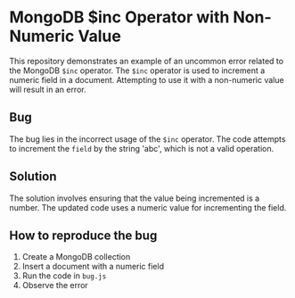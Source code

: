 # MongoDB $inc Operator with Non-Numeric Value

This repository demonstrates an example of an uncommon error related to the MongoDB `$inc` operator. The `$inc` operator is used to increment a numeric field in a document.  Attempting to use it with a non-numeric value will result in an error.

## Bug
The bug lies in the incorrect usage of the `$inc` operator.  The code attempts to increment the `field` by the string 'abc', which is not a valid operation.

## Solution
The solution involves ensuring that the value being incremented is a number.  The updated code uses a numeric value for incrementing the field.

## How to reproduce the bug
1. Create a MongoDB collection
2. Insert a document with a numeric field
3. Run the code in `bug.js`
4. Observe the error